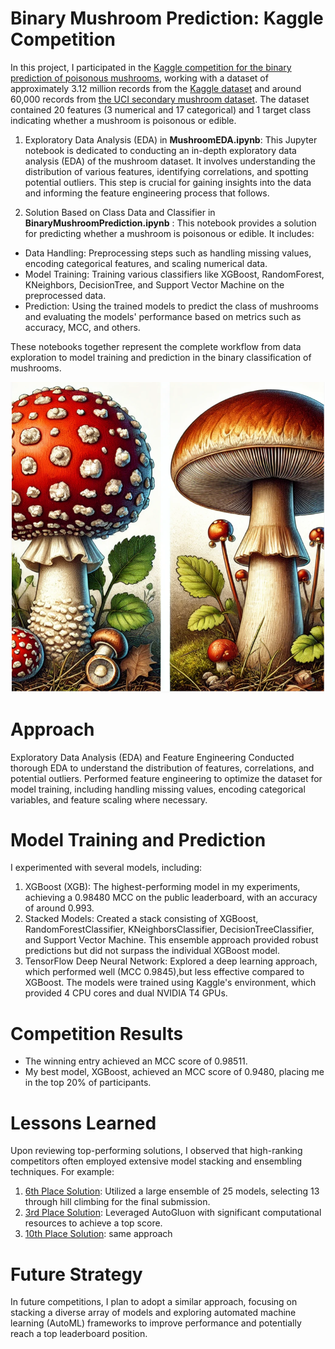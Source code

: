 # Binary Mushroom Prediction: Kaggle Competition
In this project, I participated in the [Kaggle competition for the binary prediction of poisonous mushrooms](https://www.kaggle.com/competitions/playground-series-s4e8/), working with a dataset of approximately 3.12 million records from the [Kaggle dataset](https://www.kaggle.com/competitions/playground-series-s4e8/data) and around 60,000 records from [the UCI secondary mushroom dataset](https://archive.ics.uci.edu/dataset/848/secondary+mushroom+dataset). The dataset contained 20 features (3 numerical and 17 categorical) and 1 target class indicating whether a mushroom is poisonous or edible.

1. Exploratory Data Analysis (EDA) in **MushroomEDA.ipynb**:
This Jupyter notebook is dedicated to conducting an in-depth exploratory data analysis (EDA) of the mushroom dataset. It involves understanding the distribution of various features, identifying correlations, and spotting potential outliers. This step is crucial for gaining insights into the data and informing the feature engineering process that follows.

2. Solution Based on Class Data and Classifier in **BinaryMushroomPrediction.ipynb** :
This notebook provides a solution for predicting whether a mushroom is poisonous or edible. It includes:
* Data Handling: Preprocessing steps such as handling missing values, encoding categorical features, and scaling numerical data.
* Model Training: Training various classifiers like XGBoost, RandomForest, KNeighbors, DecisionTree, and Support Vector Machine on the preprocessed data.
* Prediction: Using the trained models to predict the class of mushrooms and evaluating the models' performance based on metrics such as accuracy, MCC, and others.

These notebooks together represent the complete workflow from data exploration to model training and prediction in the binary classification of mushrooms.

![mushroom](Mushroom.png)
# Approach
Exploratory Data Analysis (EDA) and Feature Engineering Conducted thorough EDA to understand the distribution of features, correlations, and potential outliers.
Performed feature engineering to optimize the dataset for model training, including handling missing values, encoding categorical variables, and feature scaling where necessary.

# Model Training and Prediction
I experimented with several models, including:

1. XGBoost (XGB): The highest-performing model in my experiments, achieving a 0.98480 MCC on the public leaderboard, with an accuracy of around 0.993.
2. Stacked Models: Created a stack consisting of XGBoost, RandomForestClassifier, KNeighborsClassifier, DecisionTreeClassifier, and Support Vector Machine. This ensemble approach provided robust predictions but did not surpass the individual XGBoost model.
3. TensorFlow Deep Neural Network: Explored a deep learning approach, which performed well (MCC 0.9845),but less effective compared to XGBoost.
The models were trained using Kaggle's environment, which provided 4 CPU cores and dual NVIDIA T4 GPUs.

# Competition Results
* The winning entry achieved an MCC score of 0.98511.
* My best model, XGBoost, achieved an MCC score of 0.9480, placing me in the top 20% of participants.

# Lessons Learned
Upon reviewing top-performing solutions, I observed that high-ranking competitors often employed extensive model stacking and ensembling techniques. For example:

1. [6th Place Solution](https://www.kaggle.com/competitions/playground-series-s4e8/discussion/531330): Utilized a large ensemble of 25 models, selecting 13 through hill climbing for the final submission.
2. [3rd Place Solution](https://www.kaggle.com/competitions/playground-series-s4e8/discussion/523656): Leveraged AutoGluon with significant computational resources to achieve a top score.
3. [10th Place Solution](https://www.kaggle.com/code/ravaghi/s04e08-mushroom-classification-ensemble): same approach

# Future Strategy
In future competitions, I plan to adopt a similar approach, focusing on stacking a diverse array of models and exploring automated machine learning (AutoML) frameworks to improve performance and potentially reach a top leaderboard position.
